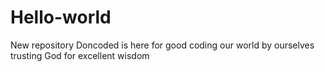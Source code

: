 # Hello-world
New repository
Doncoded is here for good
coding our world by ourselves
trusting God for excellent wisdom
